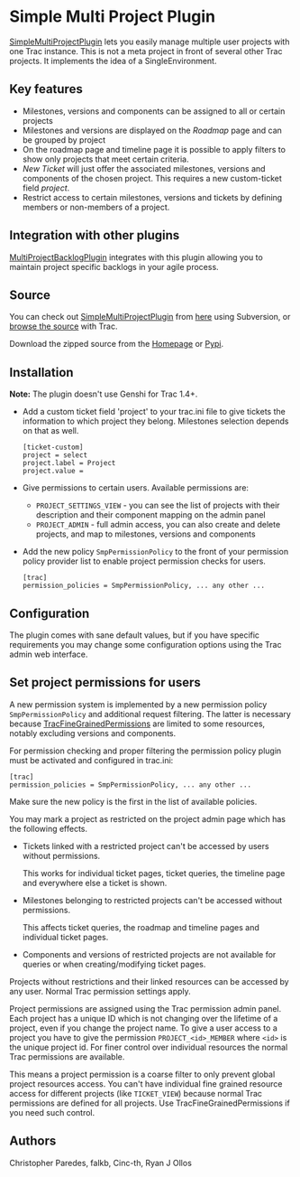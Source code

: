 # Simple Multi Project Plugin

[SimpleMultiProjectPlugin](https://trac-hacks.org/wiki/SimpleMultiProjectPlugin) lets you easily manage multiple user projects with one Trac instance. This is not a meta project in front of several other Trac projects. It implements the idea of a SingleEnvironment. 

## Key features
* Milestones, versions and components can be assigned to all or certain projects 
* Milestones and versions are displayed on the _Roadmap_ page and can be grouped by project
* On the roadmap page and timeline page it is possible to apply filters to show only projects that meet certain criteria.
* _New Ticket_ will just offer the associated milestones, versions and components of the chosen project. This requires a new custom-ticket field _project_.
* Restrict access to certain milestones, versions and tickets by defining members or non-members of a project. 

## Integration with other plugins
[MultiProjectBacklogPlugin](https://trac-hacks.org/wiki/MultiProjectBacklogPlugin) integrates with this plugin allowing you to maintain project specific backlogs in your agile process.

## Source
You can check out [SimpleMultiProjectPlugin](https://trac-hacks.org/wiki/SimpleMultiProjectPlugin) from [here](https://trac-hacks.org/svn/simplemultiprojectplugin) using Subversion, or [browse the source](https://trac-hacks.org/browser/simplemultiprojectplugin) with Trac.

Download the zipped source from the [Homepage](https://trac-hacks.org/wiki/SimpleMultiProjectPlugin) or [Pypi](https://pypi.python.org/pypi/TracSimpleMultiProject).

## Installation
**Note:** The plugin doesn't use Genshi for Trac 1.4+.

* Add a custom ticket field 'project' to your trac.ini file to give tickets the information to which project they belong. Milestones selection depends on that as well.
  ```
  [ticket-custom]
  project = select
  project.label = Project
  project.value =
  ```

* Give permissions to certain users. Available permissions are:
  * ```PROJECT_SETTINGS_VIEW``` - you can see the list of projects with their description and their component mapping on the admin panel
  * ```PROJECT_ADMIN``` - full admin access, you can also create and delete projects, and map to milestones, versions and components

* Add the new policy ```SmpPermissionPolicy``` to the front of your permission policy provider list to enable project permission checks for users.
  ```
  [trac]
  permission_policies = SmpPermissionPolicy, ... any other ...
  ```

## Configuration
The plugin comes with sane default values, but if you have specific requirements you may change some configuration options using the Trac admin web interface.

## Set project permissions for users
A new permission system is implemented by a new permission policy ```SmpPermissionPolicy``` and additional request filtering. The latter is necessary because [TracFineGrainedPermissions](https://trac.edgewall.org/wiki/TracFineGrainedPermissions) are limited to some resources, notably excluding versions and components.

For permission checking and proper filtering the permission policy plugin must be activated and configured in trac.ini:
```
[trac]
permission_policies = SmpPermissionPolicy, ... any other ...
```
Make sure the new policy is the first in the list of available policies.

You may mark a project as restricted on the project admin page which has the following effects.

* Tickets linked with a restricted project can't be accessed by users without permissions. 
  
  This works for individual ticket pages, ticket queries, the timeline page and everywhere else a ticket is shown.

*  Milestones belonging to restricted projects can't be accessed without permissions. 

   This affects ticket queries, the roadmap and timeline pages and individual ticket pages.

* Components and versions of restricted projects are not available for queries or when creating/modifying ticket pages.

Projects without restrictions and their linked resources can be accessed by any user. Normal Trac permission settings apply.

Project permissions are assigned using the Trac permission admin panel. Each project has a unique ID which is not changing over the lifetime of a project, even if you change the project name.
To give a user access to a project you have to give the permission ```PROJECT_<id>_MEMBER``` where ```<id>``` is the unique project id. For finer control over individual resources the normal Trac permissions are available.

This means a project permission is a coarse filter to only prevent global project resources access. You can't have individual fine grained resource access for different projects (like ```TICKET_VIEW```) because normal Trac permissions are defined for all projects. Use TracFineGrainedPermissions if you need such control.

## Authors
Christopher Paredes, falkb, Cinc-th, Ryan J Ollos
